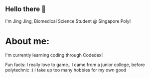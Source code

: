 ## Hello there 👋

I'm Jing Jing, Biomedical Science Student @ Singapore Poly!

<h1><strong>About me:</strong> </h1>
  <p>
    I'm currently learning coding through Codedex!
  </p>

Fun facts:
I really love to game..
I came from a junior college, before polytechnic :)
I take up too many hobbies for my own good
<!--
**fiddity/fiddity** is a ✨ _special_ ✨ repository because its `README.md` (this file) appears on your GitHub profile.

Here are some ideas to get you started:

- 🔭 I’m currently working on ...
- 🌱 I’m currently learning ...
- 👯 I’m looking to collaborate on ...
- 🤔 I’m looking for help with ...
- 💬 Ask me about ...
- 📫 How to reach me: ...
- 😄 Pronouns: ...
- ⚡ Fun fact: ...
-->
